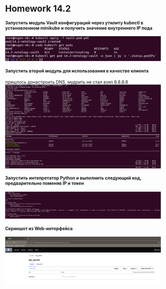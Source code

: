 # Homework 14.2
#### Запустить модуль Vault конфигураций через утилиту kubectl в установленном minikube и получить значение внутреннего IP пода  
![1](https://raw.githubusercontent.com/Evgeniy-Nikolskiy/hw14.2/main/assets/1.png)  
#### Запустить второй модуль для использования в качестве клиента  
пришлось донастроить DNS, мудрить не стал взял 8.8.8.8  
![1](https://raw.githubusercontent.com/Evgeniy-Nikolskiy/hw14.2/main/assets/2.png)  
#### Запустить интепретатор Python и выполнить следующий код, предварительно поменяв IP и токен  
![1](https://raw.githubusercontent.com/Evgeniy-Nikolskiy/hw14.2/main/assets/3.png)  

#### Скриншот из Web-интерфейса  
![1](https://raw.githubusercontent.com/Evgeniy-Nikolskiy/hw14.2/main/assets/4.png)  